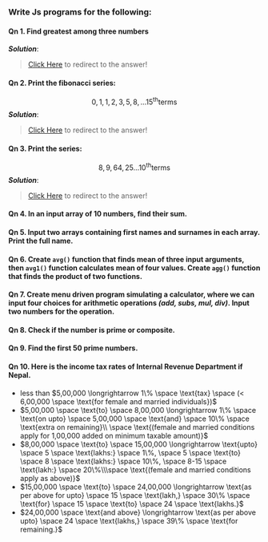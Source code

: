 ### Write Js programs for the following:

#### Qn 1. Find greatest among three numbers
***Solution***:
> [Click Here](../HTML/assignment_03_qn1.html) to redirect to the answer!

#### Qn 2. Print the fibonacci series:
$$0, 1, 1, 2, 3, 5, 8, ... 15^\text{th} \text{terms}$$
***Solution***:
> [Click Here](../HTML/assignment_03_qn2.html) to redirect to the answer!

#### Qn 3. Print the series: 
$$8, 9, 64, 25 ... 10^\text{th} \text{terms}$$
***Solution***:
> [Click Here](../HTML/assignment_03_qn3.html) to redirect to the answer!

#### Qn 4. In an input array of $10$ numbers, find their sum.
#### Qn 5. Input two arrays containing first names and surnames in each array. Print the full name.
#### Qn 6. Create `avg()` function that finds mean of three input arguments, then `avg1()` function calculates mean of four values. Create `agg()` function that finds the product of two functions.
#### Qn 7. Create menu driven program simulating a calculator, where we can input four choices for arithmetic operations *(add, subs, mul, div)*. Input two numbers for the operation.
#### Qn 8. Check if the number is prime or composite.
#### Qn 9. Find the first 50 prime numbers.
#### Qn 10. Here is the income tax rates of Internal Revenue Department if Nepal.
- less than $5,00,000 \longrightarrow 1\% \space \text{tax} \space (< 6,00,000 \space \text{for female and married individuals})$
- $5,00,000 \space \text{to} \space 8,00,000 \longrightarrow 1\% \space \text{on upto} \space 5,00,000 \space \text{and} \space 10\% \space \text{extra on remaining}\\ \space \text{(female and married conditions apply for 1,00,000 added on minimum taxable amount)}$
- $8,00,000 \space \text{to} \space 15,00,000 \longrightarrow \text{upto} \space 5 \space \text{lakhs:} \space 1\%, \space 5 \space \text{to} \space 8 \space \text{lakhs:} \space 10\%, \space 8-15 \space \text{lakh:} \space 20\%\\\space \text{(female and married conditions apply as above)}$
- $15,00,000 \space \text{to} \space 24,00,000 \longrightarrow \text{as per above for upto} \space 15 \space \text{lakh,} \space 30\% \space \text{for} \space 15 \space \text{to} \space 24 \space \text{lakhs.}$
- $24,00,000 \space \text{and above} \longrightarrow \text{as per above upto} \space 24 \space \text{lakhs,} \space 39\% \space \text{for remaining.}$

